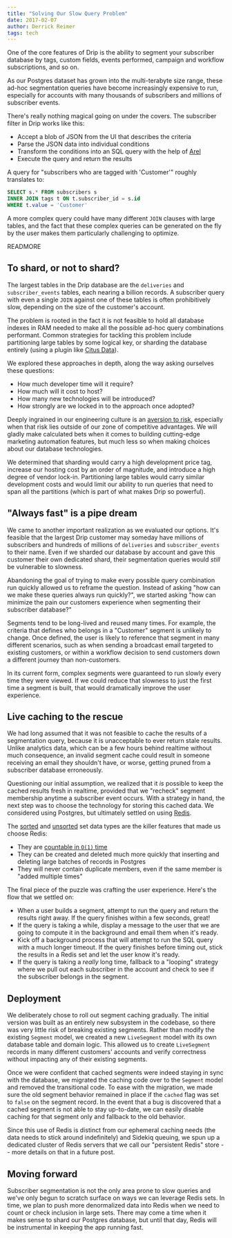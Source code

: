 ```yaml
---
title: "Solving Our Slow Query Problem"
date: 2017-02-07
author: Derrick Reimer
tags: tech
---
```


One of the core features of Drip is the ability to segment your subscriber database by tags, custom fields, events performed, campaign and workflow subscriptions, and so on.

As our Postgres dataset has grown into the multi-terabyte size range, these ad-hoc segmentation queries have become increasingly expensive to run, especially for accounts with many thousands of subscribers and millions of subscriber events.

There's really nothing magical going on under the covers. The subscriber filter in Drip works like this:

- Accept a blob of JSON from the UI that describes the criteria
- Parse the JSON data into individual conditions
- Transform the conditions into an SQL query with the help of [Arel](https://github.com/rails/arel)
- Execute the query and return the results

A query for "subscribers who are tagged with 'Customer'" roughly translates to:

```sql
SELECT s.* FROM subscribers s
INNER JOIN tags t ON t.subscriber_id = s.id
WHERE t.value = 'Customer'
```

A more complex query could have many different `JOIN` clauses with large tables, and the fact that these complex queries can be generated on the fly by the user makes them particularly challenging to optimize.

READMORE

## To shard, or not to shard?

The largest tables in the Drip database are the `deliveries` and `subscriber_events` tables, each nearing a billion records. A subscriber query with even a single `JOIN` against one of these tables is often prohibitively slow, depending on the size of the customer's account.

The problem is rooted in the fact it is not feasible to hold all database indexes in RAM needed to make all the possible ad-hoc query combinations performant. Common strategies for tackling this problem include partitioning large tables by some logical key, or sharding the database entirely (using a plugin like [Citus Data](https://www.citusdata.com/)).

We explored these approaches in depth, along the way asking ourselves these questions:

- How much developer time will it require?
- How much will it cost to host?
- How many new technologies will be introduced?
- How strongly are we locked in to the approach once adopted?

Deeply ingrained in our engineering culture is an [aversion to risk](http://www.scalingsaas.com/posts/choosing-the-perfect-tech-stack/), especially when that risk lies outside of our zone of competitive advantages. We will gladly make calculated bets when it comes to building cutting-edge marketing automation features, but much less so when making choices about our database technologies.

We determined that sharding would carry a high development price tag, increase our hosting cost by an order of magnitude, and introduce a high degree of vendor lock-in. Partitioning large tables would carry similar development costs and would limit our ability to run queries that need to span all the partitions (which is part of what makes Drip so powerful).

## "Always fast" is a pipe dream

We came to another important realization as we evaluated our options. It's feasible that the largest Drip customer may someday have millions of subscribers and hundreds of millions of `deliveries` and `subscriber_events` to their name. Even if we sharded our database by account and gave this customer their own dedicated shard, their segmentation queries would _still_ be vulnerable to slowness.

Abandoning the goal of trying to make every possible query combination run quickly allowed us to reframe the question. Instead of asking "how can we make these queries always run quickly?", we started asking "how can minimize the pain our customers experience when segmenting their subscriber database?"

Segments tend to be long-lived and reused many times. For example, the criteria that defines who belongs in a "Customer" segment is unlikely to change. Once defined, the user is likely to reference that segment in many different scenarios, such as when sending a broadcast email targeted to existing customers, or within a workflow decision to send customers down a different journey than non-customers.

In its current form, complex segments were guaranteed to run slowly every time they were viewed. If we could reduce that slowness to just the first time a segment is built, that would dramatically improve the user experience.

## Live caching to the rescue

We had long assumed that it was not feasible to cache the results of a segmentation query, because it is unacceptable to ever return stale results. Unlike analytics data, which can be a few hours behind realtime without much consequence, an invalid segment cache could result in someone receiving an email they shouldn't have, or worse, getting pruned from a subscriber database erroneously.

Questioning our initial assumption, we realized that it _is_ possible to keep the cached results fresh in realtime, provided that we "recheck" segment membership anytime a subscriber event occurs. With a strategy in hand, the next step was to choose the technology for storing this cached data. We considered using Postgres, but ultimately settled on using [Redis](https://redis.io/).

The [sorted](https://redis.io/commands#sorted_set) and [unsorted](https://redis.io/commands#set) set data types are the killer features that made us choose Redis:

- They are [countable in `O(1)` time](https://redis.io/commands/scard)
- They can be created and deleted much more quickly that inserting and deleting large batches of records in Postgres
- They will never contain duplicate members, even if the same member is "added multiple times"

The final piece of the puzzle was crafting the user experience. Here's the flow that we settled on:

- When a user builds a segment, attempt to run the query and return the results right away. If the query finishes within a few seconds, great!
- If the query is taking a while, display a message to the user that we are going to compute it in the background and email them when it's ready.
- Kick off a background process that will attempt to run the SQL query with a much longer timeout. If the query finishes before timing out, stick the results in a Redis set and let the user know it's ready.
- If the query is taking a _really_ long time, fallback to a "looping" strategy where we pull out each subscriber in the account and check to see if the subscriber belongs in the segment.

## Deployment

We deliberately chose to roll out segment caching gradually. The initial version was built as an entirely new subsystem in the codebase, so there was very little risk of breaking existing segments. Rather than modify the existing `Segment` model, we created a new `LiveSegment` model with its own database table and domain logic. This allowed us to create `LiveSegment` records in many different customers' accounts and verify correctness without impacting any of their existing segments.

Once we were confident that cached segments were indeed staying in sync with the database, we migrated the caching code over to the `Segment` model and removed the transitional code. To ease with the migration, we made sure the old segment behavior remained in place if the `cached` flag was set to `false` on the segment record. In the event that a bug is discovered that a cached segment is not able to stay up-to-date, we can easily disable caching for that segment only and fallback to the old behavior.

Since this use of Redis is distinct from our ephemeral caching needs (the data needs to stick around indefinitely) and Sidekiq queuing, we spun up a dedicated cluster of Redis servers that we call our "persistent Redis" store -- more details on that in a future post.

## Moving forward

Subscriber segmentation is not the only area prone to slow queries and we've only begun to scratch surface on ways we can leverage Redis sets. In time, we plan to push more denormalized data into Redis when we need to count or check inclusion in large sets. There may come a time when it makes sense to shard our Postgres database, but until that day, Redis will be instrumental in keeping the app running fast.
